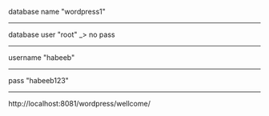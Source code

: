 database name "wordpress1"
________________________________
database user "root" _> no pass
________________________________
username "habeeb"
________________________________
pass "habeeb123"
________________________________
http://localhost:8081/wordpress/wellcome/
